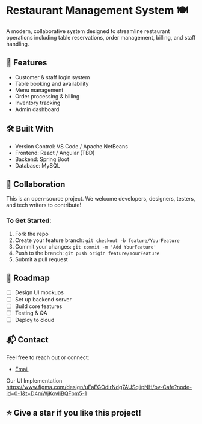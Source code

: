 # Restaurant Management System 🍽️

A modern, collaborative system designed to streamline restaurant operations including table reservations, order management, billing, and staff handling.

## 🚀 Features
- Customer & staff login system
- Table booking and availability
- Menu management
- Order processing & billing
- Inventory tracking
- Admin dashboard

## 🛠️ Built With
- Version Control: VS Code /  Apache NetBeans
- Frontend: React / Angular (TBD)
- Backend: Spring Boot
- Database:  MySQL 

## 👥 Collaboration
This is an open-source project. We welcome developers, designers, testers, and tech writers to contribute!

### To Get Started:
1. Fork the repo
2. Create your feature branch: `git checkout -b feature/YourFeature`
3. Commit your changes: `git commit -m 'Add YourFeature'`
4. Push to the branch: `git push origin feature/YourFeature`
5. Submit a pull request

## 📌 Roadmap
- [ ] Design UI mockups
- [ ] Set up backend server
- [ ] Build core features
- [ ] Testing & QA
- [ ] Deploy to cloud

## 📬 Contact
Feel free to reach out or connect:
- [Email](mailto:gihan.edu.sl@gmail.com)

Our UI Implementation
https://www.figma.com/design/uFaEGOdIrNdg7AUSqiipNH/by-Cafe?node-id=0-1&t=D4mWjKovIiBQFpm5-1

## ⭐ Give a star if you like this project!

